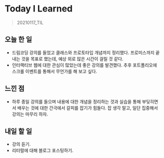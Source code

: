 # Today I Learned

> 20210117_TIL <br>

## 오늘 한 일

- 드림코딩 강의를 들었고 클래스와 프로토타입 개념까지 정리했다. 프로미스까지 끝내는 것을 목표로 했는데, 예상 외로 많은 시간이 걸릴 것 같다.
- 인터랙티브 웹에 대한 관심이 많았는데 좋은 강의를 발견했다. 추후 포트폴리오에 스크롤 이벤트를 통해서 무언가를 해 보고 싶다.

## 느낀 점

- 하루 종일 강의를 들으며 내용에 대한 개념을 정리하는 것과 실습을 통해 부딪히면서 배우는 것에 대한 간극에서 갈피를 잡기가 힘들다. 잡 생각 말고, 일단 집중해서 강의는 마무리 하자.

## 내일 할 일

- 강의 듣기.
- 리터럴에 대해 블로그 포스팅하기.
